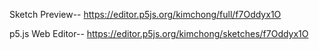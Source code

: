 Sketch Preview--
https://editor.p5js.org/kimchong/full/f7Oddyx1O

p5.js Web Editor--
https://editor.p5js.org/kimchong/sketches/f7Oddyx1O